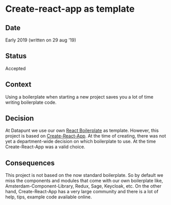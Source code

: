 # Create-react-app as template

## Date

Early 2019 (written on 29 aug '19)

## Status

Accepted

## Context

Using a boilerplate when starting a new project saves you a lot of time writing boilerplate code.

## Decision

At Datapunt we use our own [React Boilerplate](https://github.com/Amsterdam/react-boilerplate-amsterdam) as template. However, this project is based on [Create-React-App](https://github.com/facebook/create-react-app). At the time of creating, there was not yet a department-wide decision on which boilerplate to use. At the time Create-React-App was a valid choice.

## Consequences

This project is not based on the now standard boilerplate. So by default we miss the components and modules that come with our own boilerplate like, Amsterdam-Component-Library, Redux, Sage, Keycloak, etc. On the other hand, Create-React-App has a very large community and there is a lot of help, tips, example code available online.
